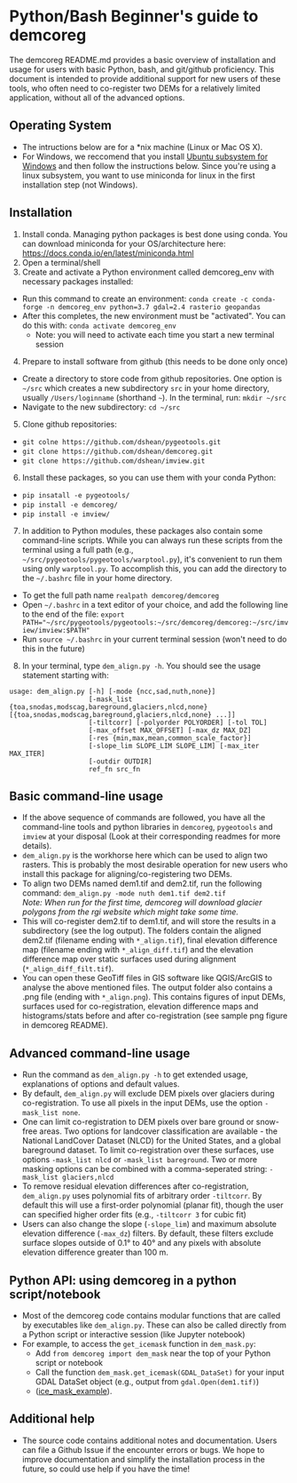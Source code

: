 # Python/Bash Beginner's guide to demcoreg

The demcoreg README.md provides a basic overview of installation and usage for users with basic Python, bash, and git/github proficiency.  This document is intended to provide additional support for new users of these tools, who often need to co-register two DEMs for a relatively limited application, without all of the advanced options.  

## Operating System
- The intructions below are for a \*nix machine (Linux or Mac OS X).
- For Windows, we reccomend that you install [Ubuntu subsystem for Windows](https://docs.microsoft.com/en-us/windows/wsl/install-win10) and then follow the instructions below. Since you're using a linux subsystem, you want to use miniconda for linux in the first installation step (not Windows). 

## Installation
1. Install conda. Managing python packages is best done using conda. You can download miniconda for your OS/architecture here: https://docs.conda.io/en/latest/miniconda.html
2. Open a terminal/shell
3. Create and activate a Python environment called demcoreg_env with necessary packages installed:
  - Run this command to create an environment: `conda create -c conda-forge -n demcoreg_env python=3.7 gdal=2.4 rasterio geopandas` 
  - After this completes, the new environment must be "activated". You can do this with: `conda activate demcoreg_env`
    * Note: you will need to activate each time you start a new terminal session
4. Prepare to install software from github (this needs to be done only once)
  - Create a directory to store code from github repositories. One option is `~/src` which creates a new subdirectory `src` in your home directory, usually `/Users/loginname` (shorthand `~`). In the terminal, run: `mkdir ~/src`
  - Navigate to the new subdirectory: `cd ~/src`
5. Clone github repositories:
  - `git colne https://github.com/dshean/pygeotools.git`
  - `git clone https://github.com/dshean/demcoreg.git`
  - `git clone https://github.com/dshean/imview.git`
6. Install these packages, so you can use them with your conda Python:
  - `pip insatall -e pygeotools/`
  - `pip install -e demcoreg/`
  - `pip install -e imview/`
7. In addition to Python modules, these packages also contain some command-line scripts.  While you can always run these scripts from the terminal using a full path (e.g., `~/src/pygeotools/pygeotools/warptool.py`), it's convenient to run them using only `warptool.py`. To accomplish this, you can add the directory to the `~/.bashrc` file in your home directory.
  - To get the full path name `realpath demcoreg/demcoreg`
  - Open `~/.bashrc` in a text editor of your choice, and add the following line to the end of the file: `export PATH="~/src/pygeotools/pygeotools:~/src/demcoreg/demcoreg:~/src/imview/imview:$PATH"`
  - Run `source ~/.bashrc` in your current terminal session (won't need to do this in the future)
8. In your terminal, type `dem_align.py -h`.  You should see the usage statement starting with:
```
usage: dem_align.py [-h] [-mode {ncc,sad,nuth,none}]
                    [-mask_list {toa,snodas,modscag,bareground,glaciers,nlcd,none} [{toa,snodas,modscag,bareground,glaciers,nlcd,none} ...]]
                    [-tiltcorr] [-polyorder POLYORDER] [-tol TOL]
                    [-max_offset MAX_OFFSET] [-max_dz MAX_DZ]
                    [-res {min,max,mean,common_scale_factor}]
                    [-slope_lim SLOPE_LIM SLOPE_LIM] [-max_iter MAX_ITER]
                    [-outdir OUTDIR]
                    ref_fn src_fn
```

## Basic command-line usage
- If the above sequence of commands are followed, you have all the command-line tools and python libraries in `demcoreg`, `pygeotools` and `imview` at your disposal (Look at their corresponding readmes for more details).
- `dem_align.py` is the workhorse here which can be used to align two rasters. This is probably the most desirable operation for new users who install this package for aligning/co-registering two DEMs. 
- To align two DEMs named dem1.tif and dem2.tif, run the following command: `dem_align.py -mode nuth dem1.tif dem2.tif`  
*Note: When run for the first time, demcoreg will download glacier polygons from the rgi website which might take some time.*
- This will co-register dem2.tif to dem1.tif, and will store the results in a subdirectory (see the log output). The folders contain the aligned dem2.tif (filename ending with `*_align.tif`), final elevation difference map (filename ending with `*_align_diff.tif`) and the elevation difference map over static surfaces used during alignment (`*_align_diff_filt.tif`). 
- You can open these GeoTiff files in GIS software like QGIS/ArcGIS to analyse the above mentioned files. The output folder also contains a .png file (ending with `*_align.png`). This contains figures of input DEMs, surfaces used for co-registration, elevation difference maps and histograms/stats before and after co-registration (see sample png figure in demcoreg README). 

## Advanced command-line usage
- Run the command as `dem_align.py -h` to get extended usage, explanations of options and default values. 
- By default, `dem_align.py` will exclude DEM pixels over glaciers during co-registration. To use all pixels in the input DEMs, use the option `-mask_list none`. 
- One can limit co-registration to DEM pixels over bare ground or snow-free areas.  Two options for landcover classification are available - the National LandCover Dataset (NLCD) for the United States, and a global bareground dataset. To limit co-registration over these surfaces, use options `-mask_list nlcd` or `-mask_list bareground`. Two or more masking options can be combined with a comma-seperated string: `-mask_list glaciers,nlcd`
- To remove residual elevation differences after co-registration, `dem_align.py` uses polynomial fits of arbitrary order `-tiltcorr`. By default this will use a first-order polynomial (planar fit), though the user can specified higher order fits (e.g., `-tiltcorr 3` for cubic fit)
- Users can also change the slope (`-slope_lim`) and maximum absolute elevation difference (`-max_dz`) filters.  By default, these filters exclude surface slopes outside of 0.1° to 40° and any pixels with absolute elevation difference greater than 100 m. 

## Python API: using demcoreg in a python script/notebook
- Most of the demcoreg code contains modular functions that are called by executables like `dem_align.py`. These can also be called directly from a Python script or interactive session (like Jupyter notebook)
- For example, to access the `get_icemask` function in `dem_mask.py`:
  - Add `from demcoreg import dem_mask` near the top of your Python script or notebook
  - Call the function `dem_mask.get_icemask(GDAL_DataSet)` for your input GDAL DataSet object (e.g., output from `gdal.Open(dem1.tif)`)
  - ([ice_mask_example](https://github.com/dshean/hma_mb_paper/blob/master/notebooks/nogzumpa_dh_dt_error_correlation.ipynb)). 

## Additional help
- The source code contains additional notes and documentation.  Users can file a Github Issue if the encounter errors or bugs.  We hope to improve documentation and simplify the installation process in the future, so could use help if you have the time!
